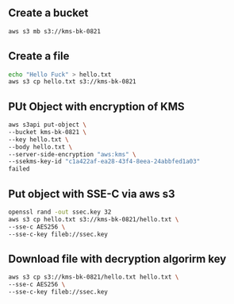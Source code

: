 ## Create a bucket
```sh
aws s3 mb s3://kms-bk-0821
```

## Create a file
```sh
echo "Hello Fuck" > hello.txt
aws s3 cp hello.txt s3://kms-bk-0821
```

## PUt Object with encryption of KMS
```sh
aws s3api put-object \
--bucket kms-bk-0821 \
--key hello.txt \
--body hello.txt \
--server-side-encryption "aws:kms" \
--ssekms-key-id "c1a422af-ea28-43f4-8eea-24abbfed1a03"
failed
```

## Put object with SSE-C via aws s3
```sh
openssl rand -out ssec.key 32
aws s3 cp hello.txt s3://kms-bk-0821/hello.txt \
--sse-c AES256 \
--sse-c-key fileb://ssec.key
```

## Download file with decryption algorirm key
```sh
aws s3 cp s3://kms-bk-0821/hello.txt hello.txt \
--sse-c AES256 \
--sse-c-key fileb://ssec.key
```

